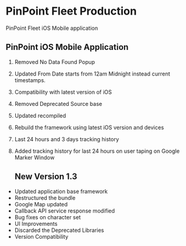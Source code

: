 # PinPoint Fleet Production
PinPoint Fleet iOS Mobile application

## PinPoint iOS Mobile Application

1. Removed No Data Found Popup
2. Updated From Date starts from 12am Midnight instead current timestamps.
3. Compatibility with latest version of iOS
4. Removed Deprecated Source base
5. Updated recompiled
6. Rebuild the framework using latest iOS version and devices
7. Last 24 hours and 3 days tracking history
8. Added tracking history for last 24 hours on user taping on Google Marker Window

   ## New Version 1.3
 - Updated application base framework
 - Restructured the bundle
 - Google Map updated
 - Callback API service response modified
 - Bug fixes on character set
 - UI Improvements
 - Discarded the Deprecated Libraries
 - Version Compatibility
